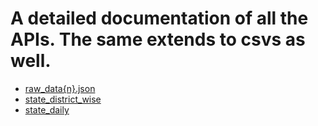 # A detailed documentation of all the APIs. The same extends to csvs as well.
- [raw_data{n}.json](rawdata.md)
- [state_district_wise](statedistrictwise.md)
- [state_daily](statedialy.md)